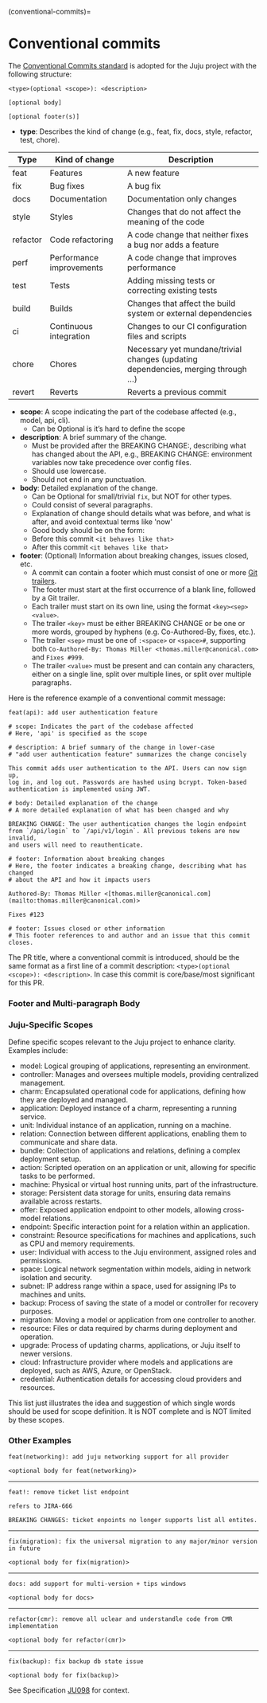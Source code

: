 (conventional-commits)=
# Conventional commits

The [Conventional Commits standard](https://www.conventionalcommits.org/en/v1.0.0/) is adopted for the Juju project with the
following structure:

```
<type>(optional <scope>): <description>

[optional body]

[optional footer(s)]
```

- **type**: Describes the kind of change (e.g., feat, fix, docs, style, refactor, test, chore).

|Type|Kind of change|Description|
|---|---|---|
|feat|Features|A new feature|
|fix|Bug fixes|A bug fix|
|docs|Documentation|Documentation only changes|
|style|Styles|Changes that do not affect the meaning of the code|
|refactor|Code refactoring|A code change that neither fixes a bug nor adds a feature|
|perf|Performance improvements|A code change that improves performance|
|test|Tests|Adding missing tests or correcting existing tests|
|build|Builds|Changes that affect the build system or external dependencies|
|ci|Continuous integration|Changes to our CI configuration files and scripts|
|chore|Chores|Necessary yet mundane/trivial changes (updating dependencies, merging through …)|
|revert|Reverts|Reverts a previous commit|

- **scope**: A scope indicating the part of the codebase affected (e.g., model, api, cli).
    - Can be Optional is it’s hard to define the scope
- **description**: A brief summary of the change.
    - Must be provided after the BREAKING CHANGE:, describing what has changed about the API, e.g., BREAKING CHANGE: environment variables now take precedence over config files.
    - Should use lowercase.
    - Should not end in any punctuation.
- **body**: Detailed explanation of the change.
    - Can be Optional for small/trivial `fix`, but NOT for other types.
    - Could consist of several paragraphs.
    - Explanation of change should details what was before, and what is after, and avoid contextual terms like 'now'
    - Good body should be on the form:
    * Before this commit `<it behaves like that>`
    * After this commit `<it behaves like that>`
- **footer**: (Optional) Information about breaking changes, issues closed, etc.
    - A commit can contain a footer which must consist of one or more [Git trailers](https://git-scm.com/docs/git-interpret-trailers).
    - The footer must start at the first occurrence of a blank line, followed by a Git trailer.
    - Each trailer must start on its own line, using the format `<key><sep><value>`.
    - The trailer `<key>` must be either BREAKING CHANGE or be one or more words, grouped by hyphens (e.g. Co-Authored-By, fixes, etc.).
    - The trailer `<sep>` must be one of `:<space>` or `<space>#`, supporting both `Co-Authored-By: Thomas Miller <thomas.miller@canonical.com>` and `Fixes #999`.
    - The trailer `<value>` must be present and can contain any characters, either on a single line, split over multiple lines, or split over multiple paragraphs.


Here is the reference example of a conventional commit message:

```
feat(api): add user authentication feature

# scope: Indicates the part of the codebase affected
# Here, 'api' is specified as the scope

# description: A brief summary of the change in lower-case
# "add user authentication feature" summarizes the change concisely

This commit adds user authentication to the API. Users can now sign up,
log in, and log out. Passwords are hashed using bcrypt. Token-based 
authentication is implemented using JWT.

# body: Detailed explanation of the change
# A more detailed explanation of what has been changed and why

BREAKING CHANGE: The user authentication changes the login endpoint
from `/api/login` to `/api/v1/login`. All previous tokens are now invalid,
and users will need to reauthenticate.

# footer: Information about breaking changes
# Here, the footer indicates a breaking change, describing what has changed
# about the API and how it impacts users

Authored-By: Thomas Miller <[thomas.miller@canonical.com](mailto:thomas.miller@canonical.com)>

Fixes #123

# footer: Issues closed or other information
# This footer references to and author and an issue that this commit closes.
```

The PR title, where a conventional commit is introduced, should be the same format as a first line of a commit description: `<type>(optional <scope>): <description>`. In case this commit is core/base/most significant for this PR.

### Footer and Multi-paragraph Body
### Juju-Specific Scopes

Define specific scopes relevant to the Juju project to enhance clarity. Examples include:

- model: Logical grouping of applications, representing an environment.
- controller: Manages and oversees multiple models, providing centralized management.
- charm: Encapsulated operational code for applications, defining how they are deployed and managed.
- application: Deployed instance of a charm, representing a running service.
- unit: Individual instance of an application, running on a machine.
- relation: Connection between different applications, enabling them to communicate and share data.
- bundle: Collection of applications and relations, defining a complex deployment setup.
- action: Scripted operation on an application or unit, allowing for specific tasks to be performed.
- machine: Physical or virtual host running units, part of the infrastructure.
- storage: Persistent data storage for units, ensuring data remains available across restarts.
- offer: Exposed application endpoint to other models, allowing cross-model relations.
- endpoint: Specific interaction point for a relation within an application.
- constraint: Resource specifications for machines and applications, such as CPU and memory requirements.
- user: Individual with access to the Juju environment, assigned roles and permissions.
- space: Logical network segmentation within models, aiding in network isolation and security.
- subnet: IP address range within a space, used for assigning IPs to machines and units.
- backup: Process of saving the state of a model or controller for recovery purposes.
- migration: Moving a model or application from one controller to another.
- resource: Files or data required by charms during deployment and operation.
- upgrade: Process of updating charms, applications, or Juju itself to newer versions.
- cloud: Infrastructure provider where models and applications are deployed, such as AWS, Azure, or OpenStack.
- credential: Authentication details for accessing cloud providers and resources.

This list just illustrates the idea and suggestion of which single words should be used for scope definition. It is NOT complete and is NOT limited by these scopes.

### Other Examples
```
feat(networking): add juju networking support for all provider

<optional body for feat(networking)>
```
---
```
feat!: remove ticket list endpoint

refers to JIRA-666

BREAKING CHANGES: ticket enpoints no longer supports list all entites.
```
---
```
fix(migration): fix the universal migration to any major/minor version in future

<optional body for fix(migration)>
```
---
```
docs: add support for multi-version + tips windows

<optional body for docs>
```
---
```
refactor(cmr): remove all uclear and understandle code from CMR implementation

<optional body for refactor(cmr)>
```
---
```
fix(backup): fix backup db state issue

<optional body for fix(backup)>
```

See Specification [JU098](https://docs.google.com/document/d/1SYUo9G7qZ_jdoVXpUVamS5VCgHmtZ0QA-wZxKoMS-C0) for context.
